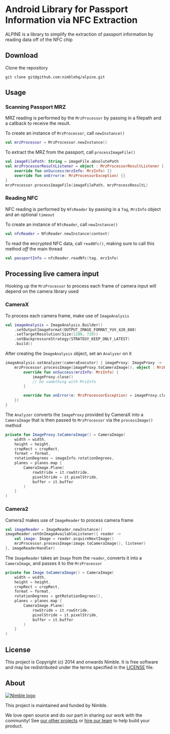 # **A**ndroid **L**ibrary for **P**assport **I**nformation via **N**FC **E**xtraction


ALPINE is a library to simplify the extraction of passport information by reading data off of the NFC chip

## Download

Clone the repository

`git clone git@github.com:nimblehq/alpine.git`

## Usage

### Scanning Passport MRZ

MRZ reading is performed by the `MrzProcessor` by passing in a filepath and a callback to receive the result.

To create an instance of `MrzProcessor`, call `newInstance()`

```kotlin
val mrzProcessor = MrzProcessor.newInstance()
```

To extract the MRZ from the passport, call `processImageFile()`

```kotlin
val imageFilePath: String = imageFile.absolutePath
val mrzProcessorResultListener = object : MrzProcessorResultListener {
    override fun onSuccess(mrzInfo: MrzInfo) {}
    override fun onError(e: MrzProcessorException) {}
}
mrzProcessor.processImageFile(imageFilePath, mrzProcessResultL)
```

### Reading NFC

NFC reading is performed by `NfcReader` by passing in a `Tag`, `MrzInfo` object and an optional `timeout`

To create an instance of `NfcReader`, call `newInstance()`

```kotlin
val nfcReader = NfcReader.newInstance(context)
```

To read the encrypted NFC data, call `readNfc()`, making sure to call this method *off* the main thread

```kotlin
val passportInfo = nfcReader.readNfc(tag, mrzInfo)
```

## Processing live camera input

Hooking up the `MrzProcessor` to process each frame of camera input will depend on the camera library used

### CameraX
To process each camera frame, make use of `ImageAnalysis`
```kotlin
val imageAnalysis = ImageAnalysis.Builder()
    .setOutputImageFormat(OUTPUT_IMAGE_FORMAT_YUV_420_888)
    .setTargetResolution(Size(1280, 720))
    .setBackpressureStrategy(STRATEGY_KEEP_ONLY_LATEST)
    .build()
```
After creating the `ImageAnalysis` object, set an `Analyzer` on it
```kotlin
imageAnalysis.setAnalyzer(cameraExecutor) { imageProxy: ImageProxy ->
    mrzProcessor.processImage(imageProxy.toCameraImage(), object : MrzProcessorResultListener {
        override fun onSuccess(mrzInfo: MrzInfo) {
            imageProxy.close()
            // Do something with MrzInfo
        }

        override fun onError(e: MrzProcessorException) = imageProxy.close()
    })
}
```
The `Analyzer` converts the `ImageProxy` provided by CameraX into a `CameraImage` that is then passed to `MrzProcessor` via the `processImage()` method
```kotlin
private fun ImageProxy.toCameraImage() = CameraImage(
    width = width,
    height = height,
    cropRect = cropRect,
    format = format,
    rotationDegrees = imageInfo.rotationDegrees,
    planes = planes.map {
        CameraImage.Plane(
            rowStride = it.rowStride,
            pixelStride = it.pixelStride,
            buffer = it.buffer
        )
    }
)
```

### Camera2
Camera2 makes use of `ImageReader` to process camera frame
```kotlin
val imageReader = ImageReader.newInstance()
imageReader.setOnImageAvailableListener({ reader ->
    val image: Image = reader.acquireNextImage()
    mrzProcessor.processImage(image.toCameraImage(), listener)
}, imageReaderHandler)
```
The `ImageReader` takes an `Image` from the `reader`, converts it into a `CameraImage`, and passes it to the `MrzProcessor`
```kotlin
private fun Image.toCameraImage() = CameraImage(
    width = width,
    height = height,
    cropRect = cropRect,
    format = format,
    rotationDegrees = getRotationDegrees(),
    planes = planes.map {
        CameraImage.Plane(
            rowStride = it.rowStride,
            pixelStride = it.pixelStride,
            buffer = it.buffer
        )
    }
)
```

## License

This project is Copyright (c) 2014 and onwards Nimble. It is free software and may be redistributed under the terms specified in the [LICENSE] file.

[LICENSE]: /LICENSE

## About
<a href="https://nimblehq.co/">
  <picture>
    <source media="(prefers-color-scheme: dark)" srcset="https://assets.nimblehq.co/logo/dark/logo-dark-text-160.png">
    <img alt="Nimble logo" src="https://assets.nimblehq.co/logo/light/logo-light-text-160.png">
  </picture>    
</a>

This project is maintained and funded by Nimble.

We love open source and do our part in sharing our work with the community!
See [our other projects][community] or [hire our team][hire] to help build your product.

[community]: https://github.com/nimblehq
[hire]: https://nimblehq.co/
